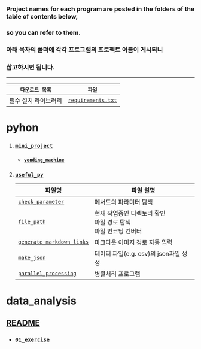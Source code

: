 ### Project names for each program are posted in the folders of the table of contents below,
### so you can refer to them.

### 아래 목차의 폴더에 각각 프로그램의 프로젝트 이름이 게시되니
### 참고하시면 됩니다.

---
| `다운로드 목록`| `파일` |
|---|---| 
| 필수 설치 라이브러리 | [`requirements.txt`](https://raw.githubusercontent.com/username/repository/branch/requirements.txt) |


# pyhon
1. ### [`mini_project`](https://github.com/choewoojin/choewj/tree/main/Python/Mini_Project)

    - #### [`vending_machine`](https://github.com/choewoojin/choewj/blob/main/Python/Mini_Project/Vending_Machine.py)

2. ### [`useful_py`](https://github.com/choewoojin/choewj/tree/main/Python/useful_py)

    | 파일명 | 파일 설명 |
    |---|---|
    | [`check_parameter`](https://github.com/choewoojin/choewj/blob/main/Python/useful_py/check_parameter.py) | 메서드의 파라미터 탐색 |
    | [`file_path`](https://github.com/choewoojin/choewj/blob/main/Python/useful_py/file_path.py) |  현재 작업중인 디렉토리 확인 <br> 파일 경로 탐색 <br> 파일 인코딩 컨버터
    | [`generate_markdown_links`](https://github.com/choewoojin/choewj/blob/main/Python/useful_py/generate_markdown_links.py) | 마크다운 이미지 경로 자동 입력 |
    | [`make_json`](https://github.com/choewoojin/choewj/blob/main/Python/useful_py/make_json.py) | 데이터 파일(e.g. csv)의 json파일 생성 |
    | [`parallel_processing`](https://github.com/choewoojin/choewj/blob/main/Python/useful_py/parallel_processing.py) | 병렬처리 프로그램 |

# data_analysis

## [README](https://github.com/choewoojin/choewj/blob/main/data_analysis/README.md)

- ### [`01_exercise`](https://github.com/choewoojin/choewj/tree/main/data_analysis/01_exercise)




